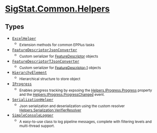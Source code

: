 # [SigStat.Common.Helpers](./README.md)

## Types

- [`ExcelHelper`](./ExcelHelper.md)
	- <sub>Extension methods for common EPPlus tasks</sub>
- [`FeatureDescriptorJsonConverter`](./FeatureDescriptorJsonConverter.md)
	- <sub>Custom serializer for [FeatureDescriptor](https://github.com/hargitomi97/sigstat/blob/master/docs/md/SigStat/Common/FeatureDescriptor.md) objects</sub>
- [`FeatureDescriptorTJsonConverter`](./FeatureDescriptorTJsonConverter.md)
	- <sub>Custom serializer for [FeatureDescriptor-1](https://github.com/hargitomi97/sigstat/blob/master/docs/md/SigStat/Common/FeatureDescriptor-1.md) objects</sub>
- [`HierarchyElement`](./HierarchyElement.md)
	- <sub>Hierarchical structure to store object</sub>
- [`IProgress`](./IProgress.md)
	- <sub>Enables progress tracking by expsoing the [Helpers.IProgress.Progress](https://github.com/hargitomi97/sigstat/blob/master/docs/md/SigStat/Common/Helpers/IProgress.md) property and the [Helpers.IProgress.ProgressChanged](https://github.com/hargitomi97/sigstat/blob/master/docs/md/SigStat/Common/Helpers/IProgress.md) event.</sub>
- [`SerializationHelper`](./SerializationHelper.md)
	- <sub>Json serialization and deserialization using the custom resolver  [Helpers.Serialization.VerifierResolver](https://github.com/hargitomi97/sigstat/blob/master/docs/md/SigStat/Common/Helpers/Serialization/VerifierResolver.md)</sub>
- [`SimpleConsoleLogger`](./SimpleConsoleLogger.md)
	- <sub>A easy-to-use class to log pipeline messages, complete with filtering levels and multi-thread support.</sub>


